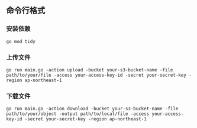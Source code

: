## 命令行格式

### 安装依赖
```shell
go mod tidy
```

### 上传文件
```shell
go run main.go -action upload -bucket your-s3-bucket-name -file path/to/your/file -access your-access-key-id -secret your-secret-key -region ap-northeast-1
```

### 下载文件
```shell
go run main.go -action download -bucket your-s3-bucket-name -file path/to/your/object -output path/to/local/file -access your-access-key-id -secret your-secret-key -region ap-northeast-1
```
